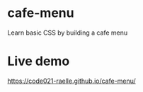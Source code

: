 # cafe-menu
Learn basic CSS by building a cafe menu

# Live demo
https://code021-raelle.github.io/cafe-menu/